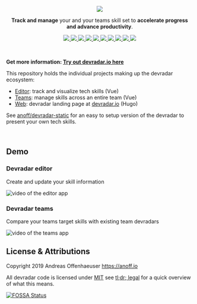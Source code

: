 <p align="center">
  <img src="assets/logo-text.png">
  <p align="center"><b>Track and manage</b> your and your teams skill set to <b>accelerate progress and advance productivity</b>.<p>
  <p align="center">
    <a href="https://app.fossa.com/projects/git%2Bgithub.com%2Fanoff%2Fdevradar?ref=badge_shield">
      <img src="https://app.fossa.com/api/projects/git%2Bgithub.com%2Fanoff%2Fdevradar.svg?type=shield" />
    </a>
    <a href="https://dependabot.com/">
      <img src="https://badgen.net/dependabot/dependabot/dependabot-core/?icon=dependabot" />
    </a>
    <a href="./LICENSE">
    	<img src="https://badgen.net/badge/license/MIT/blue" />
    </a>
    <a href="https://gitter.im/devradar/discuss">
	    <img src="https://badgen.net/badge/chat/on%20gitter/cyan?icon=gitter">
    </a>
    <a href="https://vuejs.org/">
	    <img src="https://badgen.net/badge/built%20with/Vue.js/cyan">
    </a>
    <a href="https://www.typescriptlang.org/">
	    <img src="https://badgen.net/badge/code/TypeScript/blue">
    </a>  
    <a href="https://standardjs.com/">
	    <img src="https://badgen.net/badge/code%20style/standard/pink">
    </a>
    <a href="https://github.com/anoff/devradar/actions">
	    <img src="https://github.com/anoff/devradar/workflows/editor/badge.svg">
    </a>
    <a href="https://github.com/anoff/devradar/actions">
	    <img src="https://github.com/anoff/devradar/workflows/teams/badge.svg">
    </a>  
    <a href="https://github.com/anoff/devradar/actions">
	    <img src="https://github.com/anoff/devradar/workflows/web/badge.svg">
    </a>
  </p>
</p>


<br />

**Get more information: [Try out devradar.io here](https://devradar.io)**

This repository holds the individual projects making up the devradar ecosystem:

* [Editor](editor/): track and visualize tech skills (Vue)
* [Teams](teams/): manage skills across an entire team (Vue)
* [Web](web/): devradar landing page at [devradar.io](//devradar.io) (Hugo)

See [anoff/devradar-static](https://github.com/anoff/devradar-static) for an easy to setup version of the devradar to present your own tech skills.

<br />

## Demo

### Devradar editor

Create and update your skill information

<img src="assets/editor-demo.gif" alt="video of the editor app">

### Devradar teams

Compare your teams target skills with existing team devradars

<img src="assets/teams-demo.gif" alt="video of the teams app">

<br />

## License & Attributions

Copyright 2019 Andreas Offenhaeuser <https://anoff.io>

All devradar code is licensed under [MIT](LICENSE) see [tl;dr; legal](https://tldrlegal.com/license/mit-license) for a quick overview of what this means.

[![FOSSA Status](https://app.fossa.io/api/projects/git%2Bgithub.com%2Fanoff%2Fdevradar.svg?type=large)](https://app.fossa.io/projects/git%2Bgithub.com%2Fanoff%2Fdevradar?ref=badge_large)
